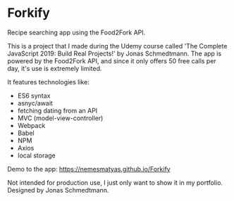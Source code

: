 # Forkify
Recipe searching app using the Food2Fork API.

This is a project that I made during the Udemy course called 'The Complete JavaScript 2019: Build Real Projects!' by Jonas Schmedtmann.
The app is powered by the Food2Fork API, and since it only offers 50 free calls per day, it's use is extremely limited.

It features technologies like:
- ES6 syntax
- asnyc/await
- fetching dating from an API
- MVC (model-view-controller)
- Webpack
- Babel
- NPM
- Axios
- local storage


Demo to the app: https://nemesmatyas.github.io/Forkify



Not intended for production use, I just only want to show it in my portfolio.
Designed by Jonas Schmedtmann.
